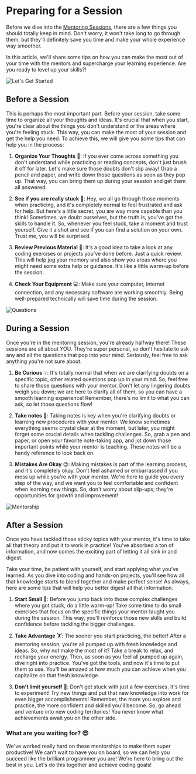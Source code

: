 # Preparing for a Session

Before we dive into the [Mentoring Sessions](), there are a few things you should totally keep in mind. Don't worry, it won't take long to go through them, but they'll definitely save you time and make your whole experience way smoother.

In this article, we'll share some tips on how you can make the most out of your time with the mentors and supercharge your learning experience. Are you ready to level up your skills?!

![Let's Get Started](https://breathecode.herokuapp.com/v1/media/file/lets-get-started-gif?raw=true)

## Before a Session

This is perhaps the most important part. Before your session, take some time to organize all your thoughts and ideas. It's crucial that when you start, you're clear about the things you don't understand or the areas where you're feeling stuck. This way, you can make the most of your session and get the help you need. To achieve this, we will give you some tips that can help you in the process:

1. **Organize Your Thoughts** 💭: If you ever come across something you don't understand while practicing or reading concepts, don't just brush it off for later. Let's make sure those doubts don't slip away! Grab a pencil and paper, and write down those questions as soon as they pop up. That way, you can bring them up during your session and get them all answered.

2. **See if you are really stuck** 🤔: Hey, we all go through those moments when practicing, and it's completely normal to feel frustrated and ask for help. But here's a little secret, you are way more capable than you think! Sometimes, we doubt ourselves, but the truth is, you've got the skills to handle it. So, whenever you feel stuck, take a moment and trust yourself. Give it a shot and see if you can find a solution on your own. Trust me, you will be surprised. 

3. **Review Previous Material** 📖: It's a good idea to take a look at any coding exercises or projects you've done before. Just a quick review. This will help jog your memory and also show you areas where you might need some extra help or guidance. It's like a little warm-up before the session.

4. **Check Your Equipment** 💻: Make sure your computer, internet connection, and any necessary software are working smoothly. Being well-prepared technically will save time during the session.

![Questions](https://breathecode.herokuapp.com/v1/media/file/questions-jpg?raw=true)

## During a Session 

Once you're in the mentoring session, you're already halfway there! These sessions are all about YOU. They're super personal, so don't hesitate to ask any and all the questions that pop into your mind. Seriously, feel free to ask anything you're not sure about.

1. **Be Curious** 💡:  It's totally normal that when we are clarifying doubts on a specific topic, other related questions pop up in your mind. So, feel free to share those questions with your mentor. Don't let any lingering doubts weigh you down; we are here to clarify all of them, so you can have a smooth learning experience! Remember, there's no limit to what you can ask, so let those questions flow!

2. **Take notes** 📝: Taking notes is key when you're clarifying doubts or learning new procedures with your mentor. We know sometimes everything seems crystal clear at the moment, but later, you might forget some crucial details when tackling challenges. So, grab a pen and paper, or open your favorite note-taking app, and jot down those important points while your mentor is teaching. These notes will be a handy reference to look back on. 

3. **Mistakes Are Okay** 😉: Making mistakes is part of the learning process, and it's completely okay. Don't feel ashamed or embarrassed if you mess up while you're with your mentor. We're here to guide you every step of the way, and we want you to feel comfortable and confident when learning new things. So, don't worry about slip-ups; they're opportunities for growth and improvement! 

![Mentorship](https://breathecode.herokuapp.com/v1/media/file/mentorship-jpg?raw=true)

## After a Session

Once you have tackled those sticky topics with your mentor, it's time to take all that theory and put it to work in practice! You've absorbed a ton of information, and now comes the exciting part of letting it all sink in and digest.

Take your time, be patient with yourself, and start applying what you've learned. As you dive into coding and hands-on projects, you'll see how all that knowledge starts to blend together and make perfect sense! As always, here are some tips that will help you better digest all that information.

1. **Start Small** 🏁: Before you jump back into those complex challenges where you got stuck, do a little warm-up! Take some time to do small exercises that focus on the specific things your mentor taught you during the session. This way, you'll reinforce those new skills and build confidence before tackling the bigger challenges. 

2. **Take Advantage** 🏋️: The sooner you start practicing, the better! After a mentoring session, you're all pumped up with fresh knowledge and ideas. So, why not make the most of it? Take a break to relax, and recharge your energy. Then, as soon as you feel all pumped up again, dive right into practice. You've got the tools, and now it's time to put them to use. You'll be amazed at how much you can achieve when you capitalize on that fresh knowledge.

3. **Don't limit yourself** 💪: Don't get stuck with just a few exercises. It's time to experiment! Try new things and put that new knowledge into work for even bigger accomplishments! Remember, the more you explore and practice, the more confident and skilled you'll become. So, go ahead and venture into new coding territories! You never know what achievements await you on the other side. 

###  What are you waiting for? 😎

We've worked really hard on these mentorships to make them super productive! We can't wait to have you on board, so we can help you succeed like the brilliant programmer you are! We're here to bring out the best in you. Let's do this together and achieve coding goals!